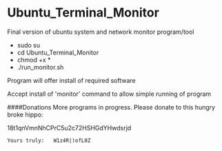 # Ubuntu_Terminal_Monitor
Final version of ubuntu system and network monitor program/tool
* sudo su
* cd Ubuntu_Terminal_Monitor
* chmod +x *
* ./run_monitor.sh

Program will offer install of required software

Accept install of 'monitor' command to allow simple running of program

####Donations 
More programs in progress. Please donate to this hungry broke hippo:

18t1qnVmnNhCPrC5u2c72HSHGdYHwdsrjd

    Yours truly:   W1z4R|)ofL0Z
